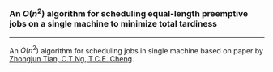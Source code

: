 ### An $O(n^2)$ algorithm for scheduling equal-length preemptive jobs on a single machine to minimize total tardiness

----

An $O(n^2)$ algorithm for scheduling jobs in single machine based on paper by <a href="link.springer.com/article/10.1007/s10951-006-7039-6">Zhongjun Tian, C.T.Ng, T.C.E. Cheng</a>.